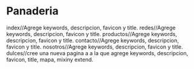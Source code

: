 # Panaderia
index//Agrege keywords, descripcion, favicon y title.
redes//Agrege keywords, descripcion, favicon y title.
productos//Agrege keywords, descripcion, favicon y title.
contacto//Agrege keywords, descripcion, favicon y title.
nosotros//Agrege keywords, descripcion, favicon y title.
dulces//cree una nueva pagina a a  la que agrege keywords, descripcion, favicon, title, mapa, mixiny extend.